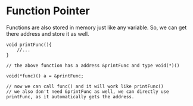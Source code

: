 # Function Pointer
Functions are also stored in memory just like any variable. So, we can get there address and store it as well.

```
void printFunc(){
	//...
}

// the above function has a address &printFunc and type void(*)()

void(*func)() a = &printFunc;

// now we can call func() and it will work like printFunc()
// we also don't need &printFunc as well, we can directly use printFunc, as it automatically gets the address.
```
